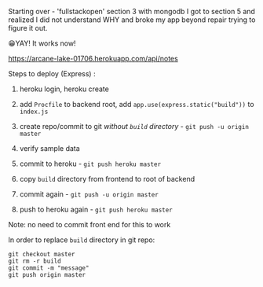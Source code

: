 Starting over - 'fullstackopen' section 3 with mongodb
I got to section 5 and realized I did not understand WHY and broke my app beyond repair trying to figure it out.

😁YAY! It works now!

https://arcane-lake-01706.herokuapp.com/api/notes

Steps to deploy (Express) :

1. heroku login, heroku create

2. add `Procfile` to backend root, add `app.use(express.static("build"))` to `index.js`

3. create repo/commit to git _without `build` directory_ - `git push -u origin master`

4. verify sample data

5. commit to heroku - `git push heroku master`

6. copy `build` directory from frontend to root of backend

7. commit again - `git push -u origin master`

8. push to heroku again - `git push heroku master`

Note: no need to commit front end for this to work

In order to replace `build` directory in git repo:

```
git checkout master
git rm -r build
git commit -m "message"
git push origin master

```
